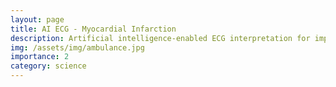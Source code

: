 ```yaml
---
layout: page
title: AI ECG - Myocardial Infarction
description: Artificial intelligence-enabled ECG interpretation for improved detection of patients with myocardial infarction
img: /assets/img/ambulance.jpg
importance: 2
category: science
---
```

